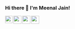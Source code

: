 ### Hi there 👋 I'm Meenal Jain!

<a href="https://www.linkedin.com/in/meenal-jain-a78524194/a/">
  <img align="left" width="24px" src="https://cdn.jsdelivr.net/npm/simple-icons@v3/icons/linkedin.svg"  />
</a>
<a href="https://twitter.com/coder351">
  <img align="left" width="26px" src="https://cdn.jsdelivr.net/npm/simple-icons@v3/icons/twitter.svg" />
</a>
<a href="mailto: meenalj351@gmail.com">
  <img align="left" width="26px" src="https://cdn.jsdelivr.net/npm/simple-icons@v3/icons/gmail.svg" />
</a>
<a href="https://dev.to/coder351">
  <img align="left" width="26px" src="https://cdn.jsdelivr.net/npm/simple-icons@v3/icons/medium.svg" />
</a>
<br />

<!--
**meenaljain0303/meenaljain0303** is a ✨ _special_ ✨ repository because its `README.md` (this file) appears on your GitHub profile.

### About Me 🚀
🎓 I’m an Open-Source enthusiast & a sophomore pursuing my Bachelors in Computer Science & Engineering. </br>
👨‍💻 I have interest in Machine learning, and always looking to explore new things. </br>

